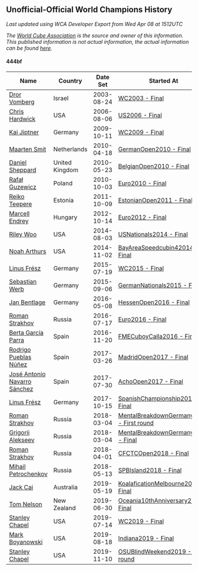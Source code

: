 ## Unofficial-Official World Champions History

*Last updated using WCA Developer Export from Wed Apr 08 at 1512UTC*

*The [World Cube Association](https://www.worldcubeassociation.org) is the source and owner of this information. This published information is not actual information, the actual information can be found [here](https://www.worldcubeassociation.org/results).*

#### 444bf

|Name|Country|Date Set|Started At|Ended At|Days Held|  
|--|--|--|--|--|--|  
|[Dror Vomberg](https://www.worldcubeassociation.org/persons/2003VOMB01)|Israel|2003-08-24|[WC2003 - Final](https://www.worldcubeassociation.org/competitions/WC2003/results/all#e444bf_f)|1 year after [Euro2004](https://www.worldcubeassociation.org/competitions/Euro2004/results/all#e444bf_f)|715|  
|[Chris Hardwick](https://www.worldcubeassociation.org/persons/2003HARD01)|USA|2006-08-06|[US2006 - Final](https://www.worldcubeassociation.org/competitions/US2006/results/all#e444bf_f)|[WC2009 - Final](https://www.worldcubeassociation.org/competitions/WC2009/results/all#e444bf_f)|1162|  
|[Kai Jiptner](https://www.worldcubeassociation.org/persons/2007JIPT01)|Germany|2009-10-11|[WC2009 - Final](https://www.worldcubeassociation.org/competitions/WC2009/results/all#e444bf_f)|[GermanOpen2010 - Final](https://www.worldcubeassociation.org/competitions/GermanOpen2010/results/all#e444bf_f)|189|  
|[Maarten Smit](https://www.worldcubeassociation.org/persons/2008SMIT04)|Netherlands|2010-04-18|[GermanOpen2010 - Final](https://www.worldcubeassociation.org/competitions/GermanOpen2010/results/all#e444bf_f)|[BelgianOpen2010 - Final](https://www.worldcubeassociation.org/competitions/BelgianOpen2010/results/all#e444bf_f)|35|  
|[Daniel Sheppard](https://www.worldcubeassociation.org/persons/2009SHEP01)|United Kingdom|2010-05-23|[BelgianOpen2010 - Final](https://www.worldcubeassociation.org/competitions/BelgianOpen2010/results/all#e444bf_f)|[Euro2010 - Final](https://www.worldcubeassociation.org/competitions/Euro2010/results/all#e444bf_f)|133|  
|[Rafał Guzewicz](https://www.worldcubeassociation.org/persons/2006GUZE01)|Poland|2010-10-03|[Euro2010 - Final](https://www.worldcubeassociation.org/competitions/Euro2010/results/all#e444bf_f)|1 year after [Euro2010](https://www.worldcubeassociation.org/competitions/Euro2010/results/all#e444bf_f)|365|  
|[Reiko Teepere](https://www.worldcubeassociation.org/persons/2009TEEP01)|Estonia|2011-10-09|[EstonianOpen2011 - Final](https://www.worldcubeassociation.org/competitions/EstonianOpen2011/results/all#e444bf_f)|1 year after [EstonianOpen2011](https://www.worldcubeassociation.org/competitions/EstonianOpen2011/results/all#e444bf_f)|366|  
|[Marcell Endrey](https://www.worldcubeassociation.org/persons/2007ENDR01)|Hungary|2012-10-14|[Euro2012 - Final](https://www.worldcubeassociation.org/competitions/Euro2012/results/all#e444bf_f)|1 year after [WC2013](https://www.worldcubeassociation.org/competitions/WC2013/results/all#e444bf_f)|652|  
|[Riley Woo](https://www.worldcubeassociation.org/persons/2007WOOR01)|USA|2014-08-03|[USNationals2014 - Final](https://www.worldcubeassociation.org/competitions/USNationals2014/results/all#e444bf_f)|[BayAreaSpeedcubin42014 - Final](https://www.worldcubeassociation.org/competitions/BayAreaSpeedcubin42014/results/all#e444bf_f)|91|  
|[Noah Arthurs](https://www.worldcubeassociation.org/persons/2012ARTH01)|USA|2014-11-02|[BayAreaSpeedcubin42014 - Final](https://www.worldcubeassociation.org/competitions/BayAreaSpeedcubin42014/results/all#e444bf_f)|[WC2015 - Final](https://www.worldcubeassociation.org/competitions/WC2015/results/all#e444bf_f)|259|  
|[Linus Frész](https://www.worldcubeassociation.org/persons/2011FRES01)|Germany|2015-07-19|[WC2015 - Final](https://www.worldcubeassociation.org/competitions/WC2015/results/all#e444bf_f)|[GermanNationals2015 - Final](https://www.worldcubeassociation.org/competitions/GermanNationals2015/results/all#e444bf_f)|49|  
|[Sebastian Werb](https://www.worldcubeassociation.org/persons/2012WERB01)|Germany|2015-09-06|[GermanNationals2015 - Final](https://www.worldcubeassociation.org/competitions/GermanNationals2015/results/all#e444bf_f)|[HessenOpen2016 - Final](https://www.worldcubeassociation.org/competitions/HessenOpen2016/results/all#e444bf_f)|245|  
|[Jan Bentlage](https://www.worldcubeassociation.org/persons/2010BENT01)|Germany|2016-05-08|[HessenOpen2016 - Final](https://www.worldcubeassociation.org/competitions/HessenOpen2016/results/all#e444bf_f)|[Euro2016 - Final](https://www.worldcubeassociation.org/competitions/Euro2016/results/all#e444bf_f)|70|  
|[Roman Strakhov](https://www.worldcubeassociation.org/persons/2012STRA02)|Russia|2016-07-17|[Euro2016 - Final](https://www.worldcubeassociation.org/competitions/Euro2016/results/all#e444bf_f)|[FMECuboyCalla2016 - Final](https://www.worldcubeassociation.org/competitions/FMECuboyCalla2016/results/all#e444bf_f)|126|  
|[Berta García Parra](https://www.worldcubeassociation.org/persons/2014PARR02)|Spain|2016-11-20|[FMECuboyCalla2016 - Final](https://www.worldcubeassociation.org/competitions/FMECuboyCalla2016/results/all#e444bf_f)|[MadridOpen2017 - Final](https://www.worldcubeassociation.org/competitions/MadridOpen2017/results/all#e444bf_f)|126|  
|[Rodrigo Pueblas Núñez](https://www.worldcubeassociation.org/persons/2014NUNE05)|Spain|2017-03-26|[MadridOpen2017 - Final](https://www.worldcubeassociation.org/competitions/MadridOpen2017/results/all#e444bf_f)|[AchoOpen2017 - Final](https://www.worldcubeassociation.org/competitions/AchoOpen2017/results/all#e444bf_f)|126|  
|[José Antonio Navarro Sánchez](https://www.worldcubeassociation.org/persons/2015SANC18)|Spain|2017-07-30|[AchoOpen2017 - Final](https://www.worldcubeassociation.org/competitions/AchoOpen2017/results/all#e444bf_f)|[SpanishChampionship2017 - Final](https://www.worldcubeassociation.org/competitions/SpanishChampionship2017/results/all#e444bf_f)|77|  
|[Linus Frész](https://www.worldcubeassociation.org/persons/2011FRES01)|Germany|2017-10-15|[SpanishChampionship2017 - Final](https://www.worldcubeassociation.org/competitions/SpanishChampionship2017/results/all#e444bf_f)|[MentalBreakdownGermany2018 - First round](https://www.worldcubeassociation.org/competitions/MentalBreakdownGermany2018/results/all#e444bf_1)|140|  
|[Roman Strakhov](https://www.worldcubeassociation.org/persons/2012STRA02)|Russia|2018-03-04|[MentalBreakdownGermany2018 - First round](https://www.worldcubeassociation.org/competitions/MentalBreakdownGermany2018/results/all#e444bf_1)|[MentalBreakdownGermany2018 - Final](https://www.worldcubeassociation.org/competitions/MentalBreakdownGermany2018/results/all#e444bf_f)|0|  
|[Grigorii Alekseev](https://www.worldcubeassociation.org/persons/2015ALEK01)|Russia|2018-03-04|[MentalBreakdownGermany2018 - Final](https://www.worldcubeassociation.org/competitions/MentalBreakdownGermany2018/results/all#e444bf_f)|[CFCTCOpen2018 - Final](https://www.worldcubeassociation.org/competitions/CFCTCOpen2018/results/all#e444bf_f)|28|  
|[Roman Strakhov](https://www.worldcubeassociation.org/persons/2012STRA02)|Russia|2018-04-01|[CFCTCOpen2018 - Final](https://www.worldcubeassociation.org/competitions/CFCTCOpen2018/results/all#e444bf_f)|[SPBIsland2018 - Final](https://www.worldcubeassociation.org/competitions/SPBIsland2018/results/all#e444bf_f)|42|  
|[Mihail Petrochenkov](https://www.worldcubeassociation.org/persons/2017PETR02)|Russia|2018-05-13|[SPBIsland2018 - Final](https://www.worldcubeassociation.org/competitions/SPBIsland2018/results/all#e444bf_f)|1 year after [SPBIsland2018](https://www.worldcubeassociation.org/competitions/SPBIsland2018/results/all#e444bf_f)|365|  
|[Jack Cai](https://www.worldcubeassociation.org/persons/2014CAIJ02)|Australia|2019-05-19|[KoalaficationMelbourne2019 - Final](https://www.worldcubeassociation.org/competitions/KoalaficationMelbourne2019/results/all#e444bf_f)|[Oceania10thAnniversary2019 - Final](https://www.worldcubeassociation.org/competitions/Oceania10thAnniversary2019/results/all#e444bf_f)|42|  
|[Tom Nelson](https://www.worldcubeassociation.org/persons/2013NELS01)|New Zealand|2019-06-30|[Oceania10thAnniversary2019 - Final](https://www.worldcubeassociation.org/competitions/Oceania10thAnniversary2019/results/all#e444bf_f)|[WC2019 - Final](https://www.worldcubeassociation.org/competitions/WC2019/results/all#e444bf_f)|14|  
|[Stanley Chapel](https://www.worldcubeassociation.org/persons/2016CHAP04)|USA|2019-07-14|[WC2019 - Final](https://www.worldcubeassociation.org/competitions/WC2019/results/all#e444bf_f)|[Indiana2019 - Final](https://www.worldcubeassociation.org/competitions/Indiana2019/results/all#e444bf_f)|35|  
|[Mark Boyanowski](https://www.worldcubeassociation.org/persons/2014BOYA01)|USA|2019-08-18|[Indiana2019 - Final](https://www.worldcubeassociation.org/competitions/Indiana2019/results/all#e444bf_f)|[OSUBlindWeekend2019 - First round](https://www.worldcubeassociation.org/competitions/OSUBlindWeekend2019/results/all#e444bf_1)|84|  
|[Stanley Chapel](https://www.worldcubeassociation.org/persons/2016CHAP04)|USA|2019-11-10|[OSUBlindWeekend2019 - First round](https://www.worldcubeassociation.org/competitions/OSUBlindWeekend2019/results/all#e444bf_1)|Ongoing|150|  
